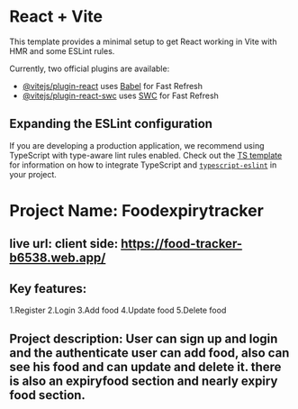 # React + Vite

This template provides a minimal setup to get React working in Vite with HMR and some ESLint rules.

Currently, two official plugins are available:

- [@vitejs/plugin-react](https://github.com/vitejs/vite-plugin-react/blob/main/packages/plugin-react) uses [Babel](https://babeljs.io/) for Fast Refresh
- [@vitejs/plugin-react-swc](https://github.com/vitejs/vite-plugin-react/blob/main/packages/plugin-react-swc) uses [SWC](https://swc.rs/) for Fast Refresh

## Expanding the ESLint configuration

If you are developing a production application, we recommend using TypeScript with type-aware lint rules enabled. Check out the [TS template](https://github.com/vitejs/vite/tree/main/packages/create-vite/template-react-ts) for information on how to integrate TypeScript and [`typescript-eslint`](https://typescript-eslint.io) in your project.

# Project Name: Foodexpirytracker
## live url: client side: https://food-tracker-b6538.web.app/
## Key features:
   1.Register
   2.Login
   3.Add food
   4.Update food
   5.Delete food

## Project description: User can sign up and login and the authenticate user can add food, also can see his food and can update and delete it. there is also an expiryfood section and nearly expiry food section.
